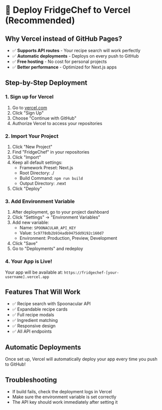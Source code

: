 # 🚀 Deploy FridgeChef to Vercel (Recommended)

## Why Vercel instead of GitHub Pages?

- ✅ **Supports API routes** - Your recipe search will work perfectly
- ✅ **Automatic deployments** - Deploys on every push to GitHub
- ✅ **Free hosting** - No cost for personal projects
- ✅ **Better performance** - Optimized for Next.js apps

## Step-by-Step Deployment

### 1. Sign up for Vercel
1. Go to [vercel.com](https://vercel.com)
2. Click "Sign Up" 
3. Choose "Continue with GitHub"
4. Authorize Vercel to access your repositories

### 2. Import Your Project
1. Click "New Project"
2. Find "FridgeChef" in your repositories
3. Click "Import"
4. Keep all default settings:
   - Framework Preset: Next.js
   - Root Directory: ./
   - Build Command: `npm run build`
   - Output Directory: .next
5. Click "Deploy"

### 3. Add Environment Variable
1. After deployment, go to your project dashboard
2. Click "Settings" → "Environment Variables"
3. Add new variable:
   - Name: `SPOONACULAR_API_KEY`
   - Value: `5c9778db2b934adb9475dd9192c160d7`
   - Environment: Production, Preview, Development
4. Click "Save"
5. Go to "Deployments" and redeploy

### 4. Your App is Live!
Your app will be available at: `https://fridgechef-[your-username].vercel.app`

## Features That Will Work
- ✅ Recipe search with Spoonacular API
- ✅ Expandable recipe cards
- ✅ Full recipe modals
- ✅ Ingredient matching
- ✅ Responsive design
- ✅ All API endpoints

## Automatic Deployments
Once set up, Vercel will automatically deploy your app every time you push to GitHub!

## Troubleshooting
- If build fails, check the deployment logs in Vercel
- Make sure the environment variable is set correctly
- The API key should work immediately after setting it 